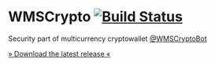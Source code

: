 # WMSCrypto [![Build Status](https://travis-ci.org/WMSCrypto/WMSCrypto.svg?branch=develop)](https://travis-ci.org/WMSCrypto/WMSCrypto)
Security part of multicurrency cryptowallet [@WMSCryptoBot](tg://resolve?domain=WMSCryptoBot)

[» Download the latest release «](https://github.com/vasinkd/WMSCrypto/releases/latest)
